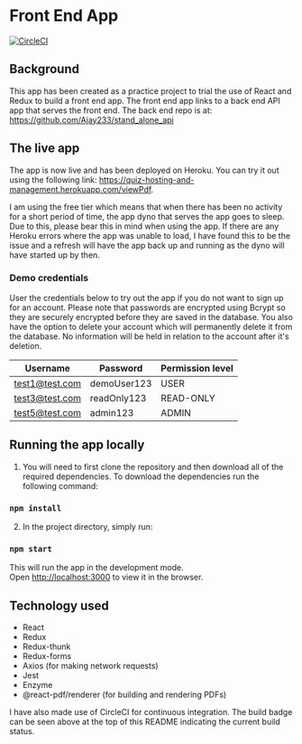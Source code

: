 # Front End App

[![CircleCI](https://circleci.com/gh/Ajay233/react_redux_front_end.svg?style=svg)](https://circleci.com/gh/Ajay233/react_redux_front_end)

## Background

This app has been created as a practice project to trial the use of React and Redux to build a front end app.  The front end app links to a back end API app that serves the front end.  The back end repo is at: https://github.com/Ajay233/stand_alone_api

## The live app

The app is now live and has been deployed on Heroku.  You can try it out using the following link: https://quiz-hosting-and-management.herokuapp.com/viewPdf.

I am using the free tier which means that when there has been no activity for a short period of time, the app dyno that serves the app goes to sleep.  Due to this, please bear this in mind when using the app.  If there are any Heroku errors where the app was unable to load, I have found this to be the issue and a refresh will have the app back up and running as the dyno will have started up by then.

### Demo credentials

User the credentials below to try out the app if you do not want to sign up for an account.  Please note that passwords are encrypted using Bcrypt so they are securely encrypted before they are saved in the database.  You also have the option to delete your account which will permanently delete it from the database.  No information will be held in relation to the account after it's deletion.

| Username | Password | Permission level |
|----------|----------|------------------|
| test1@test.com | demoUser123 | USER |
| test3@test.com | readOnly123 | READ-ONLY |
| test5@test.com | admin123 | ADMIN |

## Running the app locally
1. You will need to first clone the repository and then download all of the required dependencies.  To download the dependencies run the following command:
### `npm install`

2. In the project directory, simply run:

### `npm start`

This will run the app in the development mode.<br />
Open [http://localhost:3000](http://localhost:3000) to view it in the browser.

## Technology used

- React
- Redux
- Redux-thunk
- Redux-forms
- Axios (for making network requests)
- Jest
- Enzyme
- @react-pdf/renderer (for building and rendering PDFs)

I have also made use of CircleCI for continuous integration.  The build badge can be seen above at the top of this README indicating the current build status.

